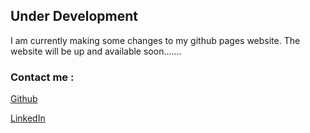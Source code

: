 ## Under Development

I am currently making some changes to my github pages website. 
The website will be up and available soon.......


### Contact me :


[Github](https://github.com/sajManzoor)

[LinkedIn](https://www.linkedin.com/in/sajid-manzoor-b2b916115/)
